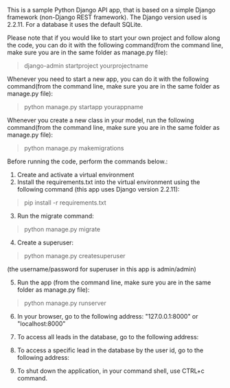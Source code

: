 This is a sample Python Django API app, that is based on a simple Django framework (non-Django REST framework). The Django version used is 2.2.11. For a database it uses the default SQLite. 

Please note that if you would like to start your own project and follow along the code, you can do it with the following command(from the command line, make sure you are in the same folder as manage.py file): 

> django-admin startproject yourprojectname

Whenever you need to start a new app, you can do it with the following command(from the command line, make sure you are in the same folder as manage.py file): 

> python manage.py startapp yourappname

Whenever you create a new class in your model, run the following command(from the command line, make sure you are in the same folder as manage.py file): 

> python manage.py makemigrations

Before running the code, perform the commands below.:
1. Create and activate a virtual environment 
2. Install the requirements.txt into the virtual environment using the following command (this app uses Django version 2.2.11): 

> pip install -r requirements.txt

3. Run the migrate command: 

> python manage.py migrate

4. Create a superuser: 

> python manage.py createsuperuser

(the username/password for superuser in this app is admin/admin)

5. Run the app (from the command line, make sure you are in the same folder as manage.py file): 

> python manage.py runserver

6. In your browser, go to the following address: "127.0.0.1:8000" or "localhost:8000"

7. To access all leads in the database, go to the following address: 

8. To access a specific lead in the database by the user id, go to the following address: 

9. To shut down the application, in your command shell, use CTRL+c command. 
